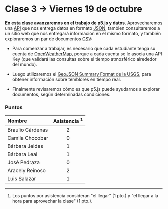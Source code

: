 # Clase 3 → Viernes 19 de octubre

**En esta clase avanzaremos en el trabajo de p5.js y datos**. Aprovecharemos una [API](https://es.wikipedia.org/wiki/Interfaz_de_programaci%C3%B3n_de_aplicaciones) que nos entrega datos en formato [JSON](https://www.json.org/json-es.html), tambien consultaremos a un sitio web que nos entregará información en el mismo formato, y también exploraremos un par de documentos [CSV](https://es.wikipedia.org/wiki/Valores_separados_por_comas):

- Para comenzar a trabajar, es necesario que cada estudiante tenga su cuenta de [OpenWeatherMap](https://openweathermap.org/), porque a cada cuenta se le asocia una API Key (que validará las consultas sobre el tiempo atmosférico alrededor del mundo).

- Luego utilizaremos el [GeoJSON Summary Format de la USGS](https://earthquake.usgs.gov/earthquakes/feed/v1.0/geojson.php), para obtener información sobre temblores en tiempo real. 

- Finalmente revisaremos cómo es que p5.js puede ayudarnos a explorar documentos, según determinadas condiciones.


### Puntos

| Nombre | Asistencia <sup>1</sup> |
|:-----------------|:---:|
| Braulio Cárdenas | 2 | 
| Camila Chocobar  | 0 | 
| Bárbara Jeldes   | 1 |  
| Bárbara Leal     | 1 |  
| José Pedraza     | 0 | 
| Aracely Reinoso  | 2 | 
| Luis Salazar     | 1 | 

------
   
  1. Los puntos por asistencia consideran "el llegar" (1 pto.) y "el llegar a la hora para aprovechar la clase" (1 pto.).
  

